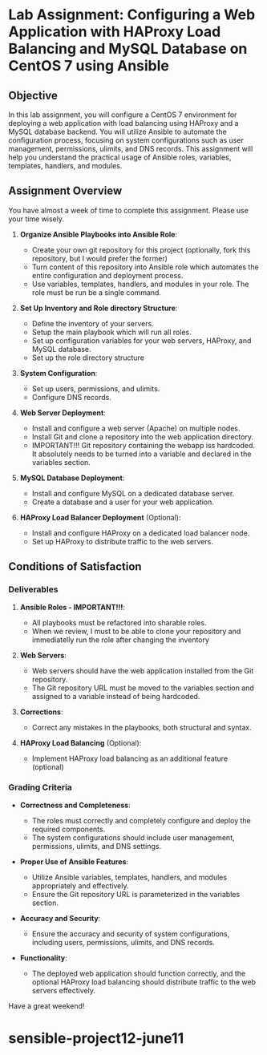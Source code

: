 # Lab Assignment: Configuring a Web Application with HAProxy Load Balancing and MySQL Database on CentOS 7 using Ansible

## Objective
In this lab assignment, you will configure a CentOS 7 environment for deploying a web application with load balancing using HAProxy and a MySQL database backend. You will utilize Ansible to automate the configuration process, focusing on system configurations such as user management, permissions, ulimits, and DNS records. This assignment will help you understand the practical usage of Ansible roles, variables, templates, handlers, and modules.

## Assignment Overview

You have almost a week of time to complete this assignment. Please use your time wisely.

1. **Organize Ansible Playbooks into Ansible Role**:
    - Create your own git repository for this project (optionally, fork this repository, but I would prefer the former)
    - Turn content of this repository into Ansible role which automates the entire configuration and deployment process.
    - Use variables, templates, handlers, and modules in your role. The role must be run be a single command.

1. **Set Up Inventory and Role directory Structure**:
    - Define the inventory of your servers.
    - Setup the main playbook which will run all roles.
    - Set up configuration variables for your web servers, HAProxy, and MySQL database.
    - Set up the role directory structure

2. **System Configuration**:
    - Set up users, permissions, and ulimits.
    - Configure DNS records.

3. **Web Server Deployment**:
    - Install and configure a web server (Apache) on multiple nodes.
    - Install Git and clone a repository into the web application directory.
    - IMPORTANT!!! Git repository containing the webapp iss hardcoded. It absolutely needs to be turned into a variable and declared in the variables section.

4. **MySQL Database Deployment**:
    - Install and configure MySQL on a dedicated database server.
    - Create a database and a user for your web application.

5. **HAProxy Load Balancer Deployment** (Optional):
    - Install and configure HAProxy on a dedicated load balancer node.
    - Set up HAProxy to distribute traffic to the web servers.


## Conditions of Satisfaction

### Deliverables

1. **Ansible Roles - IMPORTANT!!!**:
    - All playbooks must be refactored into sharable roles.
    - When we review, I must to be able to clone your repository and immediatelly run the role after changing the inventory

2. **Web Servers**:
    - Web servers should have the web application installed from the Git repository.
    - The Git repository URL must be moved to the variables section and assigned to a variable instead of being hardcoded.

3. **Corrections**:
    - Correct any mistakes in the playbooks, both structural and syntax.

4. **HAProxy Load Balancing** (Optional):
    - Implement HAProxy load balancing as an additional feature (optional)

### Grading Criteria

- **Correctness and Completeness**:
    - The roles must correctly and completely configure and deploy the required components.
    - The system configurations should include user management, permissions, ulimits, and DNS settings.

- **Proper Use of Ansible Features**:
    - Utilize Ansible variables, templates, handlers, and modules appropriately and effectively.
    - Ensure the Git repository URL is parameterized in the variables section.

- **Accuracy and Security**:
    - Ensure the accuracy and security of system configurations, including users, permissions, ulimits, and DNS records.

- **Functionality**:
    - The deployed web application should function correctly, and the optional HAProxy load balancing should distribute traffic to the web servers effectively.

Have a great weekend!
# sensible-project12-june11
